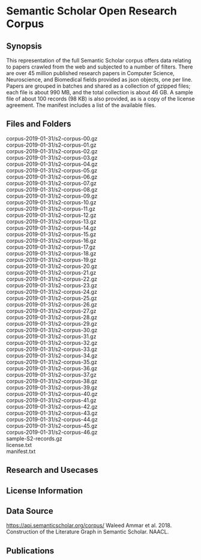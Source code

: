# Semantic Scholar Open Research Corpus

## Synopsis

This representation of the full Semantic Scholar corpus offers data relating to papers crawled from the web and subjected to a number of filters. There are over 45 million published research papers in Computer Science, Neuroscience, and Biomedical fields provided as json objects, one per line. Papers are grouped in batches and shared as a collection of gzipped files; each file is about 990 MB, and the total collection is about 46 GB.
A sample file of about 100 records (98 KB) is also provided, as is a copy of the license agreement. The manifest includes a list of the available files.

## Files and Folders

corpus-2019-01-31/s2-corpus-00.gz
<br> corpus-2019-01-31/s2-corpus-01.gz
<br> corpus-2019-01-31/s2-corpus-02.gz
<br> corpus-2019-01-31/s2-corpus-03.gz
<br> corpus-2019-01-31/s2-corpus-04.gz
<br> corpus-2019-01-31/s2-corpus-05.gz
<br> corpus-2019-01-31/s2-corpus-06.gz
<br> corpus-2019-01-31/s2-corpus-07.gz
<br> corpus-2019-01-31/s2-corpus-08.gz
<br> corpus-2019-01-31/s2-corpus-09.gz
<br> corpus-2019-01-31/s2-corpus-10.gz
<br> corpus-2019-01-31/s2-corpus-11.gz
<br> corpus-2019-01-31/s2-corpus-12.gz
<br> corpus-2019-01-31/s2-corpus-13.gz
<br> corpus-2019-01-31/s2-corpus-14.gz
<br> corpus-2019-01-31/s2-corpus-15.gz
<br> corpus-2019-01-31/s2-corpus-16.gz
<br> corpus-2019-01-31/s2-corpus-17.gz
<br> corpus-2019-01-31/s2-corpus-18.gz
<br> corpus-2019-01-31/s2-corpus-19.gz
<br> corpus-2019-01-31/s2-corpus-20.gz
<br> corpus-2019-01-31/s2-corpus-21.gz
<br> corpus-2019-01-31/s2-corpus-22.gz
<br> corpus-2019-01-31/s2-corpus-23.gz
<br> corpus-2019-01-31/s2-corpus-24.gz
<br> corpus-2019-01-31/s2-corpus-25.gz
<br> corpus-2019-01-31/s2-corpus-26.gz
<br> corpus-2019-01-31/s2-corpus-27.gz
<br> corpus-2019-01-31/s2-corpus-28.gz
<br> corpus-2019-01-31/s2-corpus-29.gz
<br> corpus-2019-01-31/s2-corpus-30.gz
<br> corpus-2019-01-31/s2-corpus-31.gz
<br> corpus-2019-01-31/s2-corpus-32.gz
<br> corpus-2019-01-31/s2-corpus-33.gz
<br> corpus-2019-01-31/s2-corpus-34.gz
<br> corpus-2019-01-31/s2-corpus-35.gz
<br> corpus-2019-01-31/s2-corpus-36.gz
<br> corpus-2019-01-31/s2-corpus-37.gz
<br> corpus-2019-01-31/s2-corpus-38.gz
<br> corpus-2019-01-31/s2-corpus-39.gz
<br> corpus-2019-01-31/s2-corpus-40.gz
<br> corpus-2019-01-31/s2-corpus-41.gz
<br> corpus-2019-01-31/s2-corpus-42.gz
<br> corpus-2019-01-31/s2-corpus-43.gz
<br> corpus-2019-01-31/s2-corpus-44.gz
<br> corpus-2019-01-31/s2-corpus-45.gz
<br> corpus-2019-01-31/s2-corpus-46.gz
<br> sample-S2-records.gz
<br> license.txt
<br> manifest.txt

## Research and Usecases

## License Information

## Data Source

https://api.semanticscholar.org/corpus/
Waleed Ammar et al. 2018. Construction of the Literature Graph in Semantic Scholar. NAACL. 

## Publications
